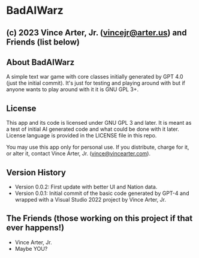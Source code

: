 # BadAIWarz
## (c) 2023 Vince Arter, Jr. (vincejr@arter.us) and Friends (list below)

## About BadAIWarz
A simple text war game with core classes initially generated by GPT 4.0 (just the initial commit). It's just for testing and playing around with but if anyone wants to play around with it it is GNU GPL 3+.

## License
This app and its code is licensed under GNU GPL 3 and later. It is meant as a test of initial AI generated code and what could be done with it later. License language is provided in the LICENSE file in this repo. 

You may use this app only for personal use. If you distribute, charge for it, or alter it, contact Vince Arter, Jr. (vince@vincearter.com).

## Version History
* Version 0.0.2: First update with better UI and Nation data.
* Version 0.0.1: Initial commit of the basic code generated by GPT-4 and wrapped with a Visual Studio 2022 project by Vince Arter, Jr.

## The Friends (those working on this project if that ever happens!)
* Vince Arter, Jr.
* Maybe YOU?
